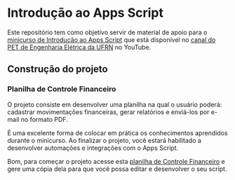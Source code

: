 # Introdução ao Apps Script

Este repositório tem como objetivo servir de material de apoio para o [minicurso de Introdução ao Apps Script](https://www.youtube.com/c/ufrnpetee) que está disponível no [canal do PET de Engenharia Elétrica da UFRN](https://www.youtube.com/c/ufrnpetee) no YouTube.

## Construção do projeto
### Planilha de Controle Financeiro

O projeto consiste em desenvolver uma planilha na qual o usuário poderá: cadastrar movimentações financeiras, gerar relatórios e enviá-los por e-mail no formato PDF.

É uma excelente forma de colocar em prática os conhecimentos aprendidos durante o minicurso. Ao finalizar o projeto, você estará habilitado a desenvolver automações e integrações com o Apps Script.

Bom, para começar o projeto acesse esta [planilha de Controle Financeiro](https://docs.google.com/spreadsheets/d/1RbjMIzEI7SZUE0BvJmnQTKWTzMHLyqP9jm-utdlZzpU/edit#gid=1452918513) e gere uma cópia dela para que você possa editar e desenvolver o seu script.
